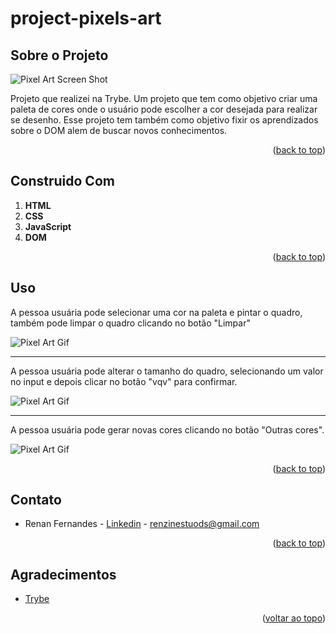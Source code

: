 <a name="readme-top"></a>
# project-pixels-art

## Sobre o Projeto

![Pixel Art Screen Shot](./projectImage.png)

Projeto que realizei na Trybe. Um projeto que tem como objetivo criar uma paleta de cores onde o usuário pode escolher a cor desejada para realizar se desenho. Esse projeto tem também como objetivo fixir os aprendizados sobre o DOM alem de buscar novos conhecimentos.

<p align="right">(<a href="#readme-top">back to top</a>)</p>

## Construido Com
 1. **HTML**
 2. **CSS**
 3. **JavaScript**
 3. **DOM**

<p align="right">(<a href="#readme-top">back to top</a>)</p>

## Uso

A pessoa usuária pode selecionar uma cor na paleta e pintar o quadro, também pode limpar o quadro clicando no botão "Limpar"

![Pixel Art Gif](./pintPicture.gif)

<hr>

A pessoa usuária pode alterar o tamanho do quadro, selecionando um valor no input e depois clicar no botão "vqv" para confirmar.

![Pixel Art Gif](./sizeBoard.gif)

<hr>

A pessoa usuária pode gerar novas cores clicando no botão "Outras cores".

![Pixel Art Gif](./newColors.gif)

<p align="right">(<a href="#readme-top">back to top</a>)</p>


## Contato

* Renan Fernandes - [Linkedin](https://www.linkedin.com/in/orenanfernandes/) - renzinestuods@gmail.com

<p align="right">(<a href="#readme-top">back to top</a>)</p>

## Agradecimentos

* [Trybe](https://www.betrybe.com/)

<p align="right">(<a href="#readme-top">voltar ao topo</a>)</p>
